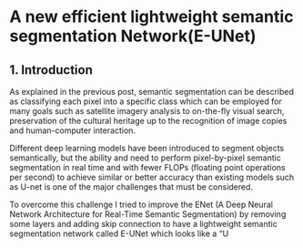 

# A new efficient lightweight semantic segmentation Network(E-UNet)

## 1. Introduction

As explained in the previous post, semantic segmentation can be described as classifying each pixel into a specific class which can be employed for many goals such as satellite imagery analysis to on-the-fly visual search, preservation of the cultural heritage up to the recognition of image copies and human-computer interaction.

Different deep learning models have been introduced to segment objects semantically, but the ability and need to perform pixel-by-pixel semantic segmentation in real time and with fewer FLOPs (floating point operations per second) to achieve similar or better accuracy than existing models such as U-net is one of the major challenges that must be considered.

To overcome this challenge I tried to improve the ENet (A Deep Neural Network Architecture for Real-Time Semantic Segmentation) by removing some layers and adding skip connection to have a lightweight semantic segmentation network called E-UNet which looks like a “U
